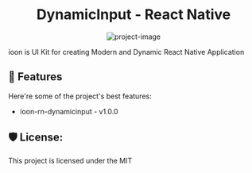 <h1 align="center" id="title">DynamicInput - React Native</h1>

<p align="center"><img src="https://socialify.git.ci/isaaholic/ioon-rn/image?language=1&amp;owner=1&amp;name=1&amp;stargazers=1&amp;theme=Light" alt="project-image"></p>

<p id="description">ioon is UI Kit for creating Modern and Dynamic React Native Application</p>

  
  
<h2>🧐 Features</h2>

Here're some of the project's best features:

*   ioon-rn-dynamicinput - v1.0.0


<h2>🛡️ License:</h2>

This project is licensed under the MIT